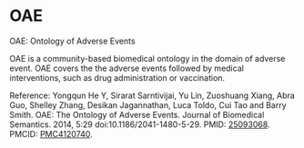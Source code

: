# OAE
OAE: Ontology of Adverse Events

OAE is a community-based biomedical ontology in the domain of adverse event. OAE covers the the adverse events followed by medical interventions, such as drug administration or vaccination.   

Reference:
Yongqun He Y, Sirarat Sarntivijai, Yu Lin, Zuoshuang Xiang, Abra Guo, Shelley Zhang, Desikan Jagannathan, Luca Toldo, Cui Tao and Barry Smith. OAE: The Ontology of Adverse Events. Journal of Biomedical Semantics. 2014, 5:29  doi:10.1186/2041-1480-5-29. PMID: [25093068](https://www.ncbi.nlm.nih.gov/pubmed/25093068). PMCID: [PMC4120740](https://www.ncbi.nlm.nih.gov/pmc/articles/PMC4120740/). 
